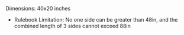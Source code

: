 Dimensions: 40x20 inches
  - Rulebook Limitation: No one side can be greater than 48in, and the combined length of 3 sides cannot exceed 88in

